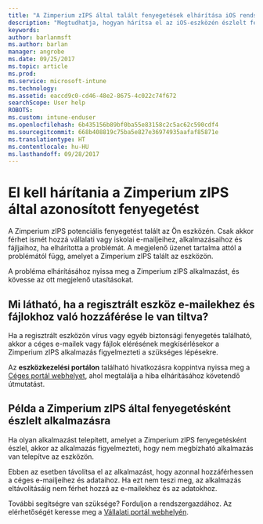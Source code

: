 ```yaml
---
title: "A Zimperium zIPS által talált fenyegetések elhárítása iOS rendszeren | Microsoft Docs"
description: "Megtudhatja, hogyan hárítsa el az iOS-eszközén észlelt fenyegetéseket."
keywords: 
author: barlanmsft
ms.author: barlan
manager: angrobe
ms.date: 09/25/2017
ms.topic: article
ms.prod: 
ms.service: microsoft-intune
ms.technology: 
ms.assetid: eaccd9c0-cd46-48e2-8675-4c022c74f672
searchScope: User help
ROBOTS: 
ms.custom: intune-enduser
ms.openlocfilehash: 6b435156b89bf0ba55e83158c2c5ac62c590cdf4
ms.sourcegitcommit: 668b408819c75ba5e827e36974935aafaf85871e
ms.translationtype: HT
ms.contentlocale: hu-HU
ms.lasthandoff: 09/28/2017
---
```

# <a name="you-need-to-resolve-a-threat-found-by-zimperium-zips"></a>El kell hárítania a Zimperium zIPS által azonosított fenyegetést

A Zimperium zIPS potenciális fenyegetést talált az Ön eszközén. Csak akkor férhet ismét hozzá vállalati vagy iskolai e-mailjeihez, alkalmazásaihoz és fájljaihoz, ha elhárította a problémát. A megjelenő üzenet tartalma attól a problémától függ, amelyet a Zimperium zIPS talált az eszközön.

A probléma elhárításához nyissa meg a Zimperium zIPS alkalmazást, és kövesse az ott megjelenő utasításokat.

## <a name="what-you-might-see-if-your-enrolled-device-is-blocked-from-accessing-email-or-files"></a>Mi látható, ha a regisztrált eszköz e-mailekhez és fájlokhoz való hozzáférése le van tiltva?

Ha a regisztrált eszközön vírus vagy egyéb biztonsági fenyegetés található, akkor a céges e-mailek vagy fájlok elérésének megkísérlésekor a Zimperium zIPS alkalmazás figyelmezteti a szükséges lépésekre.

Az **eszközkezelési portálon** található hivatkozásra koppintva nyissa meg a [Céges portál webhelyet](https://portal.manage.microsoft.com), ahol megtalálja a hiba elhárításához követendő útmutatást.

## <a name="example-of-an-app-that-zimperium-zips-sees-as-a-threat"></a>Példa a Zimperium zIPS által fenyegetésként észlelt alkalmazásra

Ha olyan alkalmazást telepített, amelyet a Zimperium zIPS fenyegetésként észlel, akkor az alkalmazás figyelmezteti, hogy nem megbízható alkalmazás van telepítve az eszközön.

Ebben az esetben távolítsa el az alkalmazást, hogy azonnal hozzáférhessen a céges e-mailjeihez és adataihoz. Ha ezt nem teszi meg, az alkalmazás eltávolításáig nem férhet hozzá az e-mailekhez és az adatokhoz.

További segítségre van szüksége? Forduljon a rendszergazdához. Az elérhetőségét keresse meg a [Vállalati portál webhelyén](https://portal.manage.microsoft.com).
